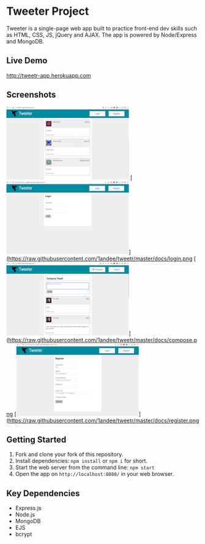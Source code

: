 # Tweeter Project
Tweeter is a single-page web app built to practice front-end dev skills such as HTML, CSS, JS, jQuery and AJAX. The app is powered by Node/Express and MongoDB.

## Live Demo
http://tweetr-app.herokuapp.com

## Screenshots
[![alt text](https://raw.githubusercontent.com/1andee/tweetr/master/docs/index_thumb.png "tooltip")](https://raw.githubusercontent.com/1andee/tweetr/master/docs/index.png)
[![alt text](https://raw.githubusercontent.com/1andee/tweetr/master/docs/login_thumb.png "tooltip")](https://raw.githubusercontent.com/1andee/tweetr/master/docs/login.png
[![alt text](https://raw.githubusercontent.com/1andee/tweetr/master/docs/compose_thumb.png "tooltip")](https://raw.githubusercontent.com/1andee/tweetr/master/docs/compose.png
[![alt text](https://raw.githubusercontent.com/1andee/tweetr/master/docs/register_thumb.png "tooltip")](https://raw.githubusercontent.com/1andee/tweetr/master/docs/register.png

## Getting Started
1. Fork and clone your fork of this repository.
2. Install dependencies: `npm install` or `npm i` for short.
3. Start the web server from the command line: `npm start`
4. Open the app on `http://localhost:8080/` in your web browser.

## Key Dependencies
- Express.js
- Node.js
- MongoDB
- EJS
- bcrypt

